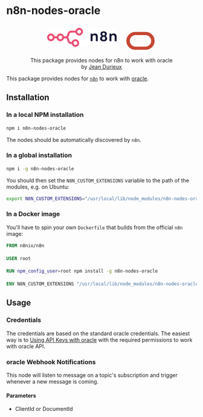 # n8n-nodes-oracle

<p align="center">
	<a href="https://n8n.io/"><img src="https://raw.githubusercontent.com/n8n-io/n8n/master/assets/n8n-logo.png" height="50" style="margin:10px"/></a>
	<a href="https://www.oracle.com/database/"><svg class="u30-oicn-mobile" xmlns="http://www.w3.org/2000/svg" width="100" height="50" viewBox="0 0 32 21"><path fill="#C74634" d="M9.9,20.1c-5.5,0-9.9-4.4-9.9-9.9c0-5.5,4.4-9.9,9.9-9.9h11.6c5.5,0,9.9,4.4,9.9,9.9c0,5.5-4.4,9.9-9.9,9.9H9.9 M21.2,16.6c3.6,0,6.4-2.9,6.4-6.4c0-3.6-2.9-6.4-6.4-6.4h-11c-3.6,0-6.4,2.9-6.4,6.4s2.9,6.4,6.4,6.4H21.2"></path></svg></a>
</p>

<p align="center">
  This package provides nodes for n8n to work with oracle<br />
  by <a href="https://github.com/jdu74">Jean Durieux</a>
</p>

This package provides nodes for [`n8n`](https://github.com/n8n-io/n8n) to work with [oracle](https://cad.oracle.com).

## Installation

### In a local NPM installation

```bash
npm i n8n-nodes-oracle
```

The nodes should be automatically discovered by `n8n`.

### In a global installation

```bash
npm i -g n8n-nodes-oracle
```

You should then set the `N8N_CUSTOM_EXTENSIONS` variable to the path of the modules, e.g. on Ubuntu:

```bash
export N8N_CUSTOM_EXTENSIONS="/usr/local/lib/node_modules/n8n-nodes-oracle"
```

### In a Docker image

You'll have to spin your own `Dockerfile` that builds from the official `n8n` image:

```Dockerfile
FROM n8nio/n8n

USER root

RUN npm_config_user=root npm install -g n8n-nodes-oracle

ENV N8N_CUSTOM_EXTENSIONS "/usr/local/lib/node_modules/n8n-nodes-oracle"

```

## Usage

### Credentials

The credentials are based on the standard oracle credentials. The easiest way is to [Using API Keys with oracle](https://oracle-public.github.io/docs/apikeys/) with the required permissions to work with oracle API.

### oracle Webhook Notifications

This node will listen to message on a topic's subscription and trigger whenever a new message is coming.

#### Parameters

* ClientId or DocumentId

